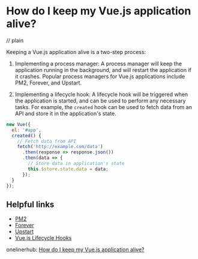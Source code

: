 # How do I keep my Vue.js application alive?
// plain

Keeping a Vue.js application alive is a two-step process:

1. Implementing a process manager: A process manager will keep the application running in the background, and will restart the application if it crashes. Popular process managers for Vue.js applications include PM2, Forever, and Upstart.

2. Implementing a lifecycle hook: A lifecycle hook will be triggered when the application is started, and can be used to perform any necessary tasks. For example, the `created` hook can be used to fetch data from an API and store it in the application's state.

```js
new Vue({
  el: '#app',
  created() {
    // Fetch data from API
    fetch('http://example.com/data')
      .then(response => response.json())
      .then(data => {
        // Store data in application's state
        this.$store.state.data = data;
      });
  }
});
```

## Helpful links
- [PM2](https://pm2.keymetrics.io/)
- [Forever](https://www.npmjs.com/package/forever)
- [Upstart](http://upstart.ubuntu.com/)
- [Vue.js Lifecycle Hooks](https://vuejs.org/v2/guide/instance.html#Lifecycle-Diagram)

onelinerhub: [How do I keep my Vue.js application alive?](https://onelinerhub.com/vue.js/how-do-i-keep-my-vue-js-application-alive)
